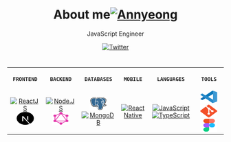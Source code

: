 <h1 align="center">About me<a href="#"><img width="100" height="auto" src="https://c.tenor.com/KCMlPdCHBcQAAAAi/hello-hi.gif" alt="Annyeong"></a></h1>

<p align="center">JavaScript Engineer</p>

<p align="center">
<a href="https://twitter.com/Mitacho_"><img src="https://img.shields.io/badge/Twitter-1DA1F2?style=for-the-badge&logo=twitter&logoColor=white" alt="Twitter" title="Twitter"></a>
</p>

#

<table align="center">
<tr>
<th>

    FRONTEND

</th>
<th>

    BACKEND

</th>
<th>

    DATABASES

</th>
<th>

    MOBILE

</th>
<th>

    LANGUAGES

</th>
<th>

    TOOLS

</th>
</tr>

<tr>
   
<!--- FRONTEND --->
<td align="center">
<a href="#"><img width="32" height="32" src="https://xesque.rocketseat.dev/platform/tech/reactjs.svg" alt="ReactJS" title="ReactJS"></a>
<a href="#"><img alt="NextJS" height="30" width="40" src="https://raw.githubusercontent.com/devicons/devicon/master/icons/nextjs/nextjs-original.svg"></a>
</td>
   
<!--- BACKEND --->
<td align="center">
<a href="#"><img width="32" height="32" src="https://xesque.rocketseat.dev/platform/tech/node.svg" alt="Node.JS" title="Node.JS"></a>
<a href="#"><img alt="GraphQL" height="30" width="40" src="https://raw.githubusercontent.com/devicons/devicon/master/icons/graphql/graphql-plain.svg"></a>
</td>
   
<!--- DATABASES --->
<td align="center">
<a href="#"><img alt="PostgreSQL" height="30" width="40" src="https://raw.githubusercontent.com/devicons/devicon/master/icons/postgresql/postgresql-original.svg"></a>
<a href="#"><img width="32" height="32" src="https://xesque.rocketseat.dev/platform/tech/mongodb.svg" alt="MongoDB" title="MongoDB"></a>
</td>
   
<!--- MOBILE --->
<td align="center">
<a href="#"><img width="32" height="32" src="https://xesque.rocketseat.dev/platform/tech/react-native.svg" alt="React Native" title="React Native"></a>
</td>
   
<!--- LANGUAGES --->
<td align="center">
<a href="#"><img width="32" height="32" src="https://xesque.rocketseat.dev/platform/tech/javascript.svg" alt="JavaScript" title="JavaScript"></a>
<a href="#"><img width="32" height="32" src="https://xesque.rocketseat.dev/platform/tech/typescript.svg" alt="TypeScript" title="TypeScript"></a>
</td>

<!--- TOOLS --->
<td align="center">
<a href="#"><img alt="VS Code" height="30" width="40" src="https://raw.githubusercontent.com/devicons/devicon/master/icons/vscode/vscode-original.svg"></a>
<a href="#"><img alt="Git" height="30" width="40" src="https://raw.githubusercontent.com/devicons/devicon/master/icons/git/git-original.svg"></a>
<a href="#"><img alt="Figma" height="30" width="40" src="https://raw.githubusercontent.com/devicons/devicon/master/icons/figma/figma-original.svg"></a>
</td>
   
</table>
